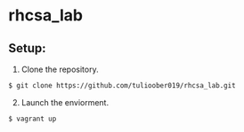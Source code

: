 # rhcsa_lab

## Setup:
1. Clone the repository.
```bash
$ git clone https://github.com/tulioober019/rhcsa_lab.git
```
2. Launch the enviorment.
```bash
$ vagrant up
```
